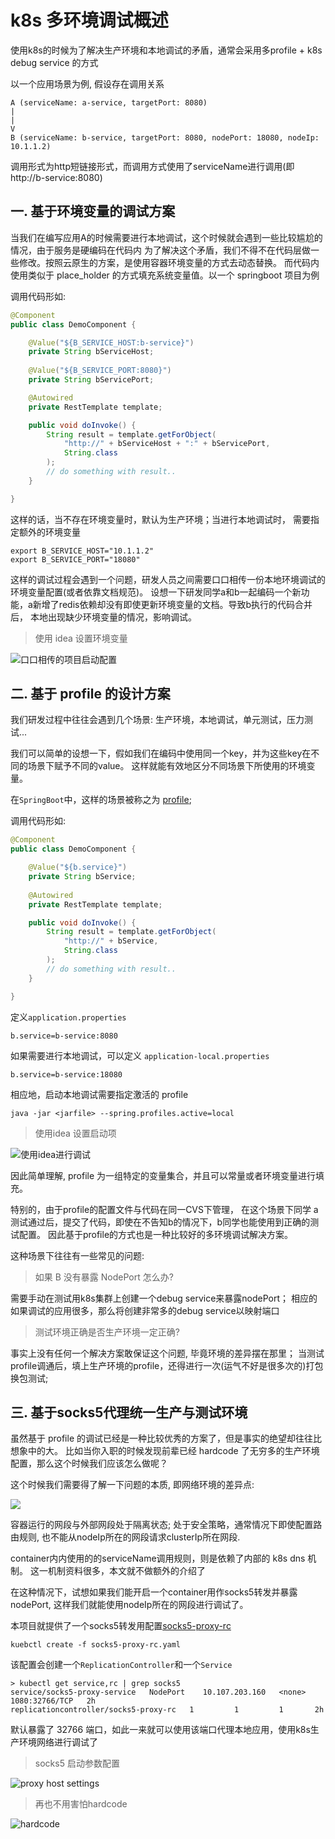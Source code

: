 # k8s 多环境调试概述

使用k8s的时候为了解决生产环境和本地调试的矛盾，通常会采用多profile + k8s debug service 的方式

以一个应用场景为例, 假设存在调用关系 

```
A (serviceName: a-service, targetPort: 8080) 
|
|
V
B (serviceName: b-service, targetPort: 8080, nodePort: 18080, nodeIp: 10.1.1.2)
``` 

调用形式为http短链接形式，而调用方式使用了serviceName进行调用(即 http://b-service:8080)

## 一. 基于环境变量的调试方案

当我们在编写应用A的时候需要进行本地调试，这个时候就会遇到一些比较尴尬的情况，由于服务是硬编码在代码内
为了解决这个矛盾，我们不得不在代码层做一些修改。按照云原生的方案，是使用容器环境变量的方式去动态替换。
而代码内使用类似于 place_holder 的方式填充系统变量值。以一个 springboot 项目为例

调用代码形如:

```java
@Component
public class DemoComponent {

    @Value("${B_SERVICE_HOST:b-service}")
    private String bServiceHost;
    
    @Value("${B_SERVICE_PORT:8080}")
    private String bServicePort;

    @Autowired
    private RestTemplate template;

    public void doInvoke() {
        String result = template.getForObject(
            "http://" + bServiceHost + ":" + bServicePort,
            String.class
        );
        // do something with result..
    }

}
```

这样的话，当不存在环境变量时，默认为生产环境；当进行本地调试时， 需要指定额外的环境变量

```
export B_SERVICE_HOST="10.1.1.2"
export B_SERVICE_PORT="18080"
```

这样的调试过程会遇到一个问题，研发人员之间需要口口相传一份本地环境调试的环境变量配置(或者依靠文档规范)。
设想一下研发同学a和b一起编码一个新功能，a新增了redis依赖却没有即使更新环境变量的文档。导致b执行的代码合并后，
本地出现缺少环境变量的情况，影响调试。

> 使用 idea 设置环境变量

![口口相传的项目启动配置](img/env_settings.jpg)

## 二. 基于 profile 的设计方案

我们研发过程中往往会遇到几个场景: 生产环境，本地调试，单元测试，压力测试...

我们可以简单的设想一下，假如我们在编码中使用同一个key，并为这些key在不同的场景下赋予不同的value。
这样就能有效地区分不同场景下所使用的环境变量。

在`SpringBoot`中，这样的场景被称之为 [profile](https://docs.spring.io/spring-boot/docs/current/reference/html/boot-features-profiles.html);

调用代码形如:

```java
@Component
public class DemoComponent {

    @Value("${b.service}")
    private String bService;
    
    @Autowired
    private RestTemplate template;

    public void doInvoke() {
        String result = template.getForObject(
            "http://" + bService,
            String.class
        );
        // do something with result..
    }

}
```

定义`application.properties`

```
b.service=b-service:8080
```

如果需要进行本地调试，可以定义 `application-local.properties`

```
b.service=b-service:18080
```

相应地，启动本地调试需要指定激活的 profile 

```
java -jar <jarfile> --spring.profiles.active=local
```

> 使用idea 设置启动项

![使用idea进行调试](img/spring_profiles.jpg)

因此简单理解, profile 为一组特定的变量集合，并且可以常量或者环境变量进行填充。

特别的，由于profile的配置文件与代码在同一CVS下管理，
在这个场景下同学 a 测试通过后，提交了代码，即使在不告知b的情况下，b同学也能使用到正确的测试配置。
因此基于profile的方式也是一种比较好的多环境调试解决方案。

这种场景下往往有一些常见的问题:

>  如果 B 没有暴露 NodePort 怎么办?

需要手动在测试用k8s集群上创建一个debug service来暴露nodePort；
相应的如果调试的应用很多，那么将创建非常多的debug service以映射端口

> 测试环境正确是否生产环境一定正确?

事实上没有任何一个解决方案敢保证这个问题, 毕竟环境的差异摆在那里；
当测试profile调通后，填上生产环境的profile，还得进行一次(运气不好是很多次的)打包换包测试;


## 三. 基于socks5代理统一生产与测试环境

虽然基于 profile 的调试已经是一种比较优秀的方案了，但是事实的绝望却往往比想象中的大。
比如当你入职的时候发现前辈已经 hardcode 了无穷多的生产环境配置，那么这个时候我们应该怎么做呢？

这个时候我们需要得了解一下问题的本质, 即网络环境的差异点:

![](img/k8s_network.jpg)

容器运行的网段与外部网段处于隔离状态;
处于安全策略，通常情况下即使配置路由规则, 也不能从nodeIp所在的网段请求clusterIp所在网段.

container内内使用的的serviceName调用规则，则是依赖了内部的 k8s dns 机制。
这一机制资料很多，本文就不做额外的介绍了

在这种情况下，试想如果我们能开启一个container用作socks5转发并暴露nodePort, 
这样我们就能使用nodeIp所在的网段进行调试了。

本项目就提供了一个socks5转发用配置[socks5-proxy-rc](src/socks5-proxy-rc.yaml)

```
kuebctl create -f socks5-proxy-rc.yaml
```

该配置会创建一个`ReplicationController`和一个`Service`

```
> kubectl get service,rc | grep socks5
service/socks5-proxy-service   NodePort    10.107.203.160   <none>        1080:32766/TCP   2h
replicationcontroller/socks5-proxy-rc   1         1         1       2h
```

默认暴露了 32766 端口，如此一来就可以使用该端口代理本地应用，使用k8s生产环境网络进行调试了

> socks5 启动参数配置

![proxy host settings](img/socks5_vm_args.jpg)

> 再也不用害怕hardcode

![hardcode](img/hardcode.jpg)
